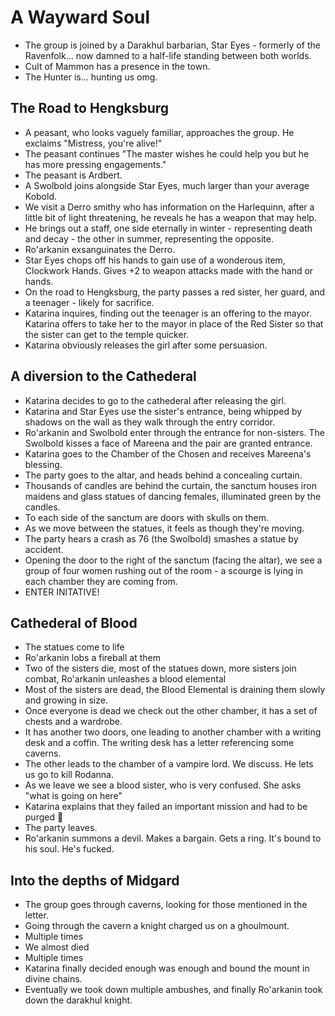 # A Wayward Soul

- The group is joined by a Darakhul barbarian, Star Eyes - formerly of the Ravenfolk... now damned to a half-life standing between both worlds.
- Cult of Mammon has a presence in the town.
- The Hunter is... hunting us omg.

## The Road to Hengksburg

- A peasant, who looks vaguely familiar, approaches the group. He exclaims "Mistress, you're alive!"
- The peasant continues "The master wishes he could help you but he has more pressing engagements."
- The peasant is Ardbert.
- A Swolbold joins alongside Star Eyes, much larger than your average Kobold.
- We visit a Derro smithy who has information on the Harlequinn, after a little bit of light threatening, he reveals he has a weapon that may help.
- He brings out a staff, one side eternally in winter - representing death and decay - the other in summer, representing the opposite.
- Ro'arkanin exsanguinates the Derro.
- Star Eyes chops off his hands to gain use of a wonderous item, Clockwork Hands. Gives +2 to weapon attacks made with the hand or hands.
- On the road to Hengksburg, the party passes a red sister, her guard, and a teenager - likely for sacrifice.
- Katarina inquires, finding out the teenager is an offering to the mayor. Katarina offers to take her to the mayor in place of the Red Sister so that the sister can get to the temple quicker.
- Katarina obviously releases the girl after some persuasion.

## A diversion to the Cathederal

- Katarina decides to go to the cathederal after releasing the girl.
- Katarina and Star Eyes use the sister's entrance, being whipped by shadows on the wall as they walk through the entry corridor.
- Ro'arkanin and Swolbold enter through the entrance for non-sisters. The Swolbold kisses a face of Mareena and the pair are granted entrance.
- Katarina goes to the Chamber of the Chosen and receives Mareena's blessing.
- The party goes to the altar, and heads behind a concealing curtain.
- Thousands of candles are behind the curtain, the sanctum houses iron maidens and glass statues of dancing females, illuminated green by the candles.
- To each side of the sanctum are doors with skulls on them.
- As we move between the statues, it feels as though they're moving.
- The party hears a crash as 76 (the Swolbold) smashes a statue by accident.
- Opening the door to the right of the sanctum (facing the altar), we see a group of four women rushing out of the room - a scourge is lying in each chamber they are coming from.
- ENTER INITATIVE!

## Cathederal of Blood

- The statues come to life
- Ro'arkanin lobs a fireball at them
- Two of the sisters die, most of the statues down, more sisters join combat, Ro'arkanin unleashes a blood elemental
- Most of the sisters are dead, the Blood Elemental is draining them slowly and growing in size.
- Once everyone is dead we check out the other chamber, it has a set of chests and a wardrobe.
- It has another two doors, one leading to another chamber with a writing desk and a coffin. The writing desk has a letter referencing some caverns.
- The other leads to the chamber of a vampire lord. We discuss. He lets us go to kill Rodanna.
- As we leave we see a blood sister, who is very confused. She asks "what is going on here"
- Katarina explains that they failed an important mission and had to be purged :shrug:
- The party leaves.
- Ro'arkanin summons a devil. Makes a bargain. Gets a ring. It's bound to his soul. He's fucked.

## Into the depths of Midgard

- The group goes through caverns, looking for those mentioned in the letter.
- Going through the cavern a knight charged us on a ghoulmount.
- Multiple times
- We almost died
- Multiple times
- Katarina finally decided enough  was enough and bound the mount in divine chains.
- Eventually we took down multiple ambushes, and finally Ro'arkanin took down the darakhul knight.